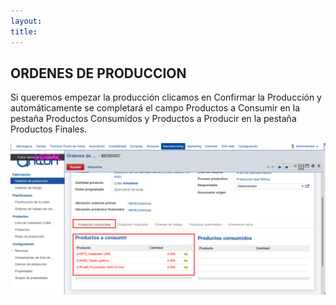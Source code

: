 ```yaml
---
layout: 
title:
---
```


## ORDENES DE PRODUCCION

Si queremos empezar la producción clicamos en Confirmar la Producción y automáticamente se completará el campo Productos a Consumir en la pestaña Productos Consumidos y Productos a Producir en la pestaña
Productos Finales.




![Image description](images/img_020.png)
